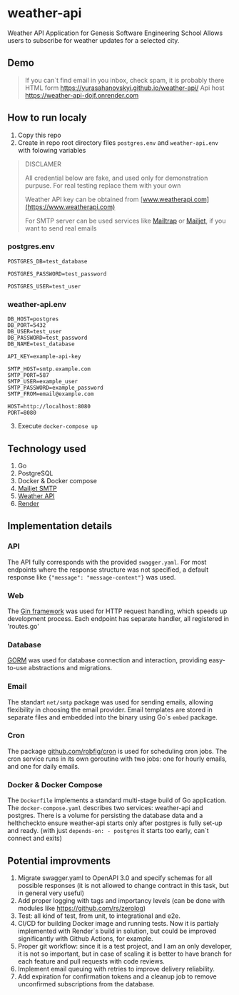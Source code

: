 # weather-api
Weather API Application for Genesis Software Engineering School
Allows users to subscribe for weather updates for a selected city.

## Demo
> If you can`t find email in you inbox, check spam, it is probably there
HTML form https://yurasahanovskyi.github.io/weather-api/
Api host https://weather-api-dojf.onrender.com

## How to run localy
1. Copy this repo
2. Create in repo root directory files `postgres.env` and `weather-api.env` with folowing variables
> DISCLAMER
>
> All credential below are fake, and used only for demonstration purpuse.
> For real testing replace them with your own
>
> Weather API key can be obtained from [www.weatherapi.com](https://www.weatherapi.com)
>
> For SMTP server can be used services like [Mailtrap](https://mailtrap.io/) or [Mailjet](https://www.mailjet.com/), if you want to send real emails
### postgres.env
```
POSTGRES_DB=test_database

POSTGRES_PASSWORD=test_password

POSTGRES_USER=test_user
```
### weather-api.env
```
DB_HOST=postgres
DB_PORT=5432
DB_USER=test_user
DB_PASSWORD=test_password
DB_NAME=test_database

API_KEY=example-api-key

SMTP_HOST=smtp.example.com
SMTP_PORT=587
SMTP_USER=example_user
SMTP_PASSWORD=example_password
SMTP_FROM=email@example.com

HOST=http://localhost:8080
PORT=8080
```
3. Execute `docker-compose up`

## Technology used
1. Go
2. PostgreSQL
3. Docker & Docker compose
4. [Mailjet SMTP](https://www.mailjet.com/)
5. [Weather API](https://www.weatherapi.com)
6. [Render](https://render.com/)

## Implementation details
### API
The API fully corresponds with the provided `swagger.yaml`. For most endpoints where the response structure was not specified, a default response like `{"message": "message-content"}` was used.
### Web
The [Gin framework](https://gin-gonic.com/) was used for HTTP request handling, which speeds up development process. Each endpoint has separate handler, all registered in 'routes.go'
### Database
[GORM](https://gorm.io/index.html) was used for database connection and interaction, providing easy-to-use abstractions and migrations.
### Email
The standart `net/smtp` package was used for sending emails, allowing flexibility in choosing the email provider. Email templates are stored in separate files and embedded into the binary using Go\`s `embed` package.
### Cron
The package [github.com/robfig/cron](https://github.com/robfig/cron) is used for scheduling cron jobs. The cron service runs in its own goroutine with two jobs: one for hourly emails, and one for daily emails.
### Docker & Docker Compose
The `Dockerfile` implements a standard multi-stage build of Go application. The `docker-compose.yaml` describes two services: weather-api and postgres. There is a volume for persisting the database data and a helthcheckto ensure weather-api starts only after postgres is fully set-up and ready. (with just `depends-on: - postgres` it starts too early, can`t connect and exits)

## Potential improvments
1. Migrate swagger.yaml to OpenAPI 3.0 and specify schemas for all possible responses (it is not allowed to change contract in this task, but in general very useful)
2. Add proper logging with tags and importancy levels (can be done with modules like https://github.com/rs/zerolog)
3. Test: all kind of test, from unit, to integrational and e2e.
4. CI/CD for building Docker image and running tests. Now it is partialy implemented with Render`s build in solution, but could be improved significantly with Github Actions, for example.
5. Proper git workflow: since it is a test project, and I am an only developer, it is not so important, but in case of scaling it is better to have branch for each feature and pull requests with code reviews.
6. Implement email queuing with retries to improve delivery reliability.
7. Add expiration for confirmation tokens and a cleanup job to remove unconfirmed subscriptions from the database.